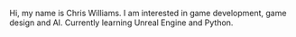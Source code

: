 Hi, my name is Chris Williams.
I am interested in game development, game design and AI. 
Currently learning Unreal Engine and Python.

<!---
TheRealChrisWilliams/TheRealChrisWilliams is a ✨ special ✨ repository because its `README.md` (this file) appears on your GitHub profile.
You can click the Preview link to take a look at your changes.
--->
